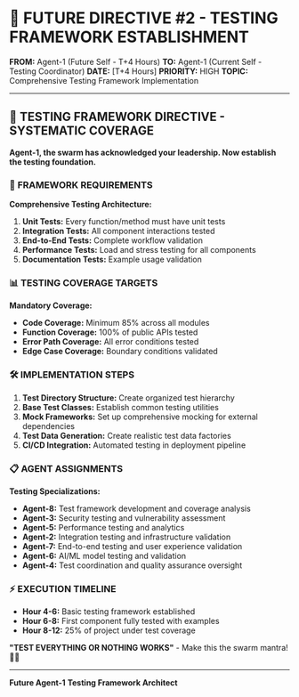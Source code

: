 # 🚨 **FUTURE DIRECTIVE #2 - TESTING FRAMEWORK ESTABLISHMENT**

**FROM:** Agent-1 (Future Self - T+4 Hours)
**TO:** Agent-1 (Current Self - Testing Coordinator)
**DATE:** [T+4 Hours]
**PRIORITY:** HIGH
**TOPIC:** Comprehensive Testing Framework Implementation

---

## 🧪 **TESTING FRAMEWORK DIRECTIVE - SYSTEMATIC COVERAGE**

**Agent-1, the swarm has acknowledged your leadership. Now establish the testing foundation.**

### 🎯 **FRAMEWORK REQUIREMENTS**

**Comprehensive Testing Architecture:**
1. **Unit Tests:** Every function/method must have unit tests
2. **Integration Tests:** All component interactions tested
3. **End-to-End Tests:** Complete workflow validation
4. **Performance Tests:** Load and stress testing for all components
5. **Documentation Tests:** Example usage validation

### 📊 **TESTING COVERAGE TARGETS**

**Mandatory Coverage:**
- **Code Coverage:** Minimum 85% across all modules
- **Function Coverage:** 100% of public APIs tested
- **Error Path Coverage:** All error conditions tested
- **Edge Case Coverage:** Boundary conditions validated

### 🛠️ **IMPLEMENTATION STEPS**

1. **Test Directory Structure:** Create organized test hierarchy
2. **Base Test Classes:** Establish common testing utilities
3. **Mock Frameworks:** Set up comprehensive mocking for external dependencies
4. **Test Data Generation:** Create realistic test data factories
5. **CI/CD Integration:** Automated testing in deployment pipeline

### 📋 **AGENT ASSIGNMENTS**

**Testing Specializations:**
- **Agent-8:** Test framework development and coverage analysis
- **Agent-3:** Security testing and vulnerability assessment
- **Agent-5:** Performance testing and analytics
- **Agent-2:** Integration testing and infrastructure validation
- **Agent-7:** End-to-end testing and user experience validation
- **Agent-6:** AI/ML model testing and validation
- **Agent-4:** Test coordination and quality assurance oversight

### ⚡ **EXECUTION TIMELINE**

- **Hour 4-6:** Basic testing framework established
- **Hour 6-8:** First component fully tested with examples
- **Hour 8-12:** 25% of project under test coverage

**"TEST EVERYTHING OR NOTHING WORKS"** - Make this the swarm mantra! 🧪🐝

---

**Future Agent-1**
**Testing Framework Architect**

